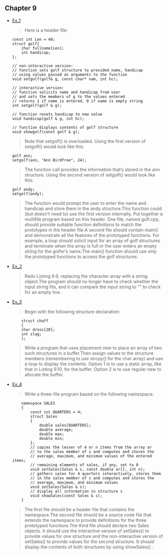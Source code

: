 ## Chapter 9

- [Ex_1](./Ex1)
    > Here is a header file:
    ```
    const int Len = 40;
    struct golf{
        char fullname[Len];
        int handicap;
    };

    // non-interactive version:
    // function sets golf structure to provided name, handicap
    // using values passed as arguments to the function
    void setgolf(golf& g, const char* nam, int hc);

    // interactive version:
    // function solicits name and handicap from user
    // and sets the members of g to the values entered
    // returns 1 if name is entered, 0 if name is empty string
    int setgolf(golf & g);

    // function resets handicap to new value
    void handicap(golf & g, int hc);

    // function displays contents of golf structure
    void showgolf(const golf & g);
    ```
    > Note that setgolf() is overloaded. Using the first version of setgolf() would look like this:
    ```
    golf ann;
    setgolf(ann, "Ann Birdfree", 24);
    ```
    > The function call provides the information that’s stored in the ann structure. Using the second version of setgolf() would look like this:
    ```
    golf andy;
    setgolf(andy);
    ```
    > The function would prompt the user to enter the name and handicap and store them in the andy structure.This function could (but doesn’t need to) use the first version internally. Put together a multifile program based on this header. One file, named golf.cpp, should provide suitable function definitions to match the prototypes in the header file.A second file should contain main() and demonstrate all the features of the prototyped functions. For example, a loop should solicit input for an array of golf structures and terminate when the array is full or the user enters an empty string for the golfer’s name.The main() function should use only the prototyped functions to access the golf structures.
- [Ex_2](./static.cpp)
    > Redo Listing 9.9, replacing the character array with a string object.The program should no longer have to check whether the input string fits, and it can compare the input string to "" to check for an empty line.
- [Ex_3](./Ex_3.cpp)
    > Begin with the following structure declaration:
    ```
        struct chaff
        {
        char dross[20];
        int slag;
        };
    ```
    > Write a program that uses placement new to place an array of two such structures in a buffer.Then assign values to the structure members (remembering to use strcpy() for the char array) and use a loop to display the contents. Option 1 is to use a static array, like that in Listing 9.10, for the buffer. Option 2 is to use regular new to allocate the buffer.
- [Ex_4](./Ex_4)
    > Write a three-file program based on the following namespace:
    ```
        namespace SALES
        {
            const int QUARTERS = 4;
            struct Sales
            {
                double sales[QUARTERS];
                double average;
                double max;
                double min;
            };
            // copies the lesser of 4 or n items from the array ar
            // to the sales member of s and computes and stores the
            // average, maximum, and minimum values of the entered items;
            // remaining elements of sales, if any, set to 0
            void setSales(Sales & s, const double ar[], int n);
            // gathers sales for 4 quarters interactively, stores them
            // in the sales member of s and computes and stores the
            // average, maximum, and minimum values
            void setSales(Sales & s);
            // display all information in structure s
            void showSales(const Sales & s);
        }
    ```
    > The first file should be a header file that contains the namespace.The second file should be a source code file that extends the namespace to provide definitions for the three prototyped functions.The third file should declare two Sales objects. It should use the interactive version of setSales() to provide values for one structure and the non-interactive version of setSales() to provide values for the second structure. It should display the contents of both structures by using showSales() .